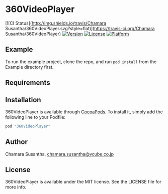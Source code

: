 # 360VideoPlayer

[![CI Status](http://img.shields.io/travis/Chamara Susantha/360VideoPlayer.svg?style=flat)](https://travis-ci.org/Chamara Susantha/360VideoPlayer)
[![Version](https://img.shields.io/cocoapods/v/360VideoPlayer.svg?style=flat)](http://cocoapods.org/pods/360VideoPlayer)
[![License](https://img.shields.io/cocoapods/l/360VideoPlayer.svg?style=flat)](http://cocoapods.org/pods/360VideoPlayer)
[![Platform](https://img.shields.io/cocoapods/p/360VideoPlayer.svg?style=flat)](http://cocoapods.org/pods/360VideoPlayer)

## Example

To run the example project, clone the repo, and run `pod install` from the Example directory first.

## Requirements

## Installation

360VideoPlayer is available through [CocoaPods](http://cocoapods.org). To install
it, simply add the following line to your Podfile:

```ruby
pod "360VideoPlayer"
```

## Author

Chamara Susantha, chamara.susantha@vcube.co.jp

## License

360VideoPlayer is available under the MIT license. See the LICENSE file for more info.

